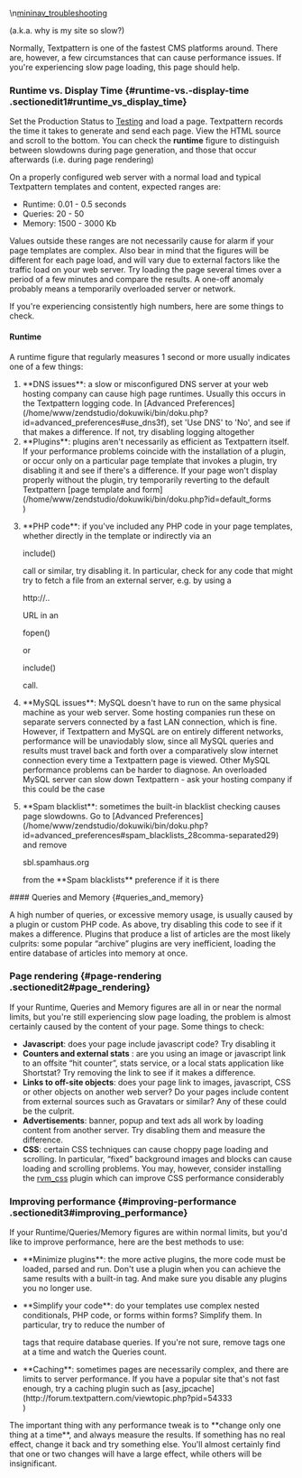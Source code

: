 \\n[mininav_troubleshooting](/home/www/zendstudio/dokuwiki/bin/lib/exe/fetch.php?id=&media=mininav_troubleshooting)

(a.k.a. why is my site so slow?)

Normally, Textpattern is one of the fastest CMS platforms around. There
are, however, a few circumstances that can cause performance issues. If
you're experiencing slow page loading, this page should help.

### Runtime vs. Display Time {#runtime-vs.-display-time .sectionedit1#runtime_vs_display_time}

Set the Production Status to
[Testing](/home/www/zendstudio/dokuwiki/bin/doku.php?id=basic_preferences#production_status)
and load a page. Textpattern records the time it takes to generate and
send each page. View the HTML source and scroll to the bottom. You can
check the **runtime** figure to distinguish between slowdowns during
page generation, and those that occur afterwards (i.e. during page
rendering)

On a properly configured web server with a normal load and typical
Textpattern templates and content, expected ranges are:

-   Runtime: 0.01 - 0.5 seconds
-   Queries: 20 - 50
-   Memory: 1500 - 3000 Kb

Values outside these ranges are not necessarily cause for alarm if your
page templates are complex. Also bear in mind that the figures will be
different for each page load, and will vary due to external factors like
the traffic load on your web server. Try loading the page several times
over a period of a few minutes and compare the results. A one-off
anomaly probably means a temporarily overloaded server or network.

If you're experiencing consistently high numbers, here are some things
to check.

#### Runtime

A runtime figure that regularly measures 1 second or more usually
indicates one of a few things:

<ol>
<li>
**DNS issues**: a slow or misconfigured DNS server at your web hosting
company can cause high page runtimes. Usually this occurs in the
Textpattern logging code. In [Advanced
Preferences](/home/www/zendstudio/dokuwiki/bin/doku.php?id=advanced_preferences#use_dns3f),
set 'Use DNS' to 'No', and see if that makes a difference. If not, try
disabling logging altogether

</li>
<li>
**Plugins**: plugins aren't necessarily as efficient as Textpattern
itself. If your performance problems coincide with the installation of a
plugin, or occur only on a particular page template that invokes a
plugin, try disabling it and see if there's a difference. If your page
won't display properly without the plugin, try temporarily reverting to
the default Textpattern [page template and
form](/home/www/zendstudio/dokuwiki/bin/doku.php?id=default_forms</li>)

<li>
<p>
**PHP code**: if you've included any PHP code in your page templates,
whether directly in the template or indirectly via an

</p>
    include()

<p>
call or similar, try disabling it. In particular, check for any code
that might try to fetch a file from an external server, e.g. by using a

</p>
    <nowiki>http://..</nowiki>

<p>
URL in an

</p>
    fopen()

<p>
or

</p>
    include()

<p>
call.

</p>
</li>
<li>
**MySQL issues**: MySQL doesn't have to run on the same physical machine
as your web server. Some hosting companies run these on separate servers
connected by a fast LAN connection, which is fine. However, if
Textpattern and MySQL are on entirely different networks, performance
will be unaviodably slow, since all MySQL queries and results must
travel back and forth over a comparatively slow internet connection
every time a Textpattern page is viewed. Other MySQL performance
problems can be harder to diagnose. An overloaded MySQL server can slow
down Textpattern - ask your hosting company if this could be the case

</li>
<li>
<p>
**Spam blacklist**: sometimes the built-in blacklist checking causes
page slowdowns. Go to [Advanced
Preferences](/home/www/zendstudio/dokuwiki/bin/doku.php?id=advanced_preferences#spam_blacklists_28comma-separated29)
and remove

</p>
    sbl.spamhaus.org

<p>
from the **Spam blacklists** preference if it is there

</p>
</li>
</ol>
#### Queries and Memory {#queries_and_memory}

A high number of queries, or excessive memory usage, is usually caused
by a plugin or custom PHP code. As above, try disabling this code to see
if it makes a difference. Plugins that produce a list of articles are
the most likely culprits: some popular “archive” plugins are very
inefficient, loading the entire database of articles into memory at
once.

### Page rendering {#page-rendering .sectionedit2#page_rendering}

If your Runtime, Queries and Memory figures are all in or near the
normal limits, but you're still experiencing slow page loading, the
problem is almost certainly caused by the content of your page. Some
things to check:

-   **Javascript**: does your page include javascript code? Try
    disabling it
-   **Counters and external stats** : are you using an image or
    javascript link to an offsite “hit counter”, stats service, or a
    local stats application like Shortstat? Try removing the link to see
    if it makes a difference.
-   **Links to off-site objects**: does your page link to images,
    javascript, CSS or other objects on another web server? Do your
    pages include content from external sources such as Gravatars or
    similar? Any of these could be the culprit.
-   **Advertisements**: banner, popup and text ads all work by loading
    content from another server. Try disabling them and measure
    the difference.
-   **CSS**: certain CSS techniques can cause choppy page loading
    and scrolling. In particular, “fixed” background images and blocks
    can cause loading and scrolling problems. You may, however, consider
    installing the [rvm_css](http://vanmelick.com/txp) plugin which can
    improve CSS performance considerably

### Improving performance {#improving-performance .sectionedit3#improving_performance}

If your Runtime/Queries/Memory figures are within normal limits, but
you'd like to improve performance, here are the best methods to use:

<ul>
<li>
**Minimize plugins**: the more active plugins, the more code must be
loaded, parsed and run. Don't use a plugin when you can achieve the same
results with a built-in tag. And make sure you disable any plugins you
no longer use.

</li>
<li>
<p>
**Simplify your code**: do your templates use complex nested
conditionals, PHP code, or forms within forms? Simplify them. In
particular, try to reduce the number of

</p>
    <txp:...>

<p>
tags that require database queries. If you're not sure, remove tags one
at a time and watch the Queries count.

</p>
</li>
<li>
**Caching**: sometimes pages are necessarily complex, and there are
limits to server performance. If you have a popular site that's not fast
enough, try a caching plugin such as
[asy_jpcache](http://forum.textpattern.com/viewtopic.php?pid=54333</li>)

</ul>
The important thing with any performance tweak is to **change only one
thing at a time**, and always measure the results. If something has no
real effect, change it back and try something else. You'll almost
certainly find that one or two changes will have a large effect, while
others will be insignificant.
